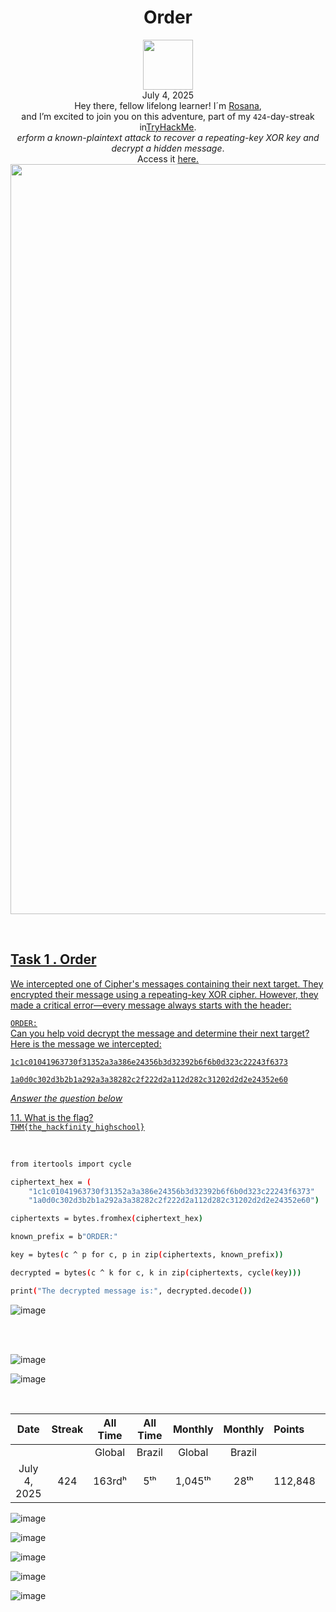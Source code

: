 <h1 align="center">Order</h1>
<p align="center"><img width="80px" src="https://github.com/user-attachments/assets/6eab5e86-d9b1-4474-9f84-dd5ed984bcac"><br>
July 4, 2025<br> Hey there, fellow lifelong learner! I´m <a href="https://www.linkedin.com/in/rosanafssantos/">Rosana</a>,<br>
and I’m excited to join you on this adventure, part of my <code>424</code>-day-streak in<a href="https://tryhackme.com">TryHackMe</a>.<br>
<em>erform a known-plaintext attack to recover a repeating-key XOR key and decrypt a hidden message</em>.<br>
Access it <a href="https://tryhackme.com/room/hfb1order"</a>here.<br>
<img width="1200px" src="https://github.com/user-attachments/assets/452a3eef-3e09-4871-82cf-13b76ff5db43"></p>

<br>

<h2>Task 1 . Order</h2>

<p>We intercepted one of Cipher's messages containing their next target. They encrypted their message using a repeating-key XOR cipher. However, they made a critical error—every message always starts with the header:

<code>ORDER:</code><br>
Can you help void decrypt the message and determine their next target?<br>
Here is the message we intercepted:<br>

<code>1c1c01041963730f31352a3a386e24356b3d32392b6f6b0d323c22243f6373</code><br>

<code>1a0d0c302d3b2b1a292a3a38282c2f222d2a112d282c31202d2d2e24352e60</code></p>

<p><em>Answer the question below</em></p>

<p>1.1. What is the flag?<br>
<code>THM{the_hackfinity_highschool}</code></p>

<br>

```bash
from itertools import cycle

ciphertext_hex = (
    "1c1c01041963730f31352a3a386e24356b3d32392b6f6b0d323c22243f6373"
    "1a0d0c302d3b2b1a292a3a38282c2f222d2a112d282c31202d2d2e24352e60")

ciphertexts = bytes.fromhex(ciphertext_hex)

known_prefix = b"ORDER:"

key = bytes(c ^ p for c, p in zip(ciphertexts, known_prefix))

decrypted = bytes(c ^ k for c, k in zip(ciphertexts, cycle(key)))

print("The decrypted message is:", decrypted.decode())
```

![image](https://github.com/user-attachments/assets/594776a5-7fbf-4fe3-b540-5a3b0112b33f)

<br>
<br>

![image](https://github.com/user-attachments/assets/c8aae5c9-684b-4999-b48e-7fe2058bdecf)

![image](https://github.com/user-attachments/assets/162143a8-5c5d-4135-8b48-cbebe22a1b78)


<br>

<div align="center">

| Date              | Streak   | All Time     | All Time     | Monthly     | Monthly    | Points   | Rooms     | Badges    |
| :---------------: | :------: | :----------: | :----------: | :---------: | :--------: | :------  | :-------: | :-------: |
|                   |          |    Global    |    Brazil    |    Global   |   Brazil   |          | Completed |           |
| July 4, 2025      | 424      |     163rdʰ   |      5ᵗʰ     |   1,045ᵗʰ   |    28ᵗʰ    |  112,848 |    828    |     63    |

</div>

![image](https://github.com/user-attachments/assets/f8f7d85b-6f83-44cd-9516-9ec16641d1e0)

![image](https://github.com/user-attachments/assets/9bdffbbb-bb14-44c7-ac51-0be6b1bbf611)

![image](https://github.com/user-attachments/assets/242d6008-c013-4135-ae36-2c7148150a19)

![image](https://github.com/user-attachments/assets/eb45b4f7-286f-4b7c-8e0f-31f89b39c160)

![image](https://github.com/user-attachments/assets/b226e878-1be6-47f8-866a-25f764cd94e1)
